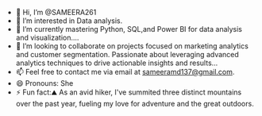 - 👋 Hi, I’m @SAMEERA261
- 👀 I’m interested in Data analysis.
- 🌱 I’m currently mastering Python, SQL,and Power BI for data analysis and visualization....
- 💞️ I’m looking to collaborate on  projects focused on marketing analytics and customer segmentation. Passionate about leveraging advanced analytics techniques to drive actionable insights and results...
- 📫 Feel free to contact me via email at sameeramd137@gmail.com.
- 😄 Pronouns: She
- ⚡ Fun fact:⛰️ As an avid hiker, I've summited three distinct mountains over the past year, fueling my love for adventure and the great outdoors.


<!---
SAMEERA261/SAMEERA261 is a ✨ special ✨ repository because its `README.md` (this file) appears on your GitHub profile.
You can click the Preview link to take a look at your changes.
--->
